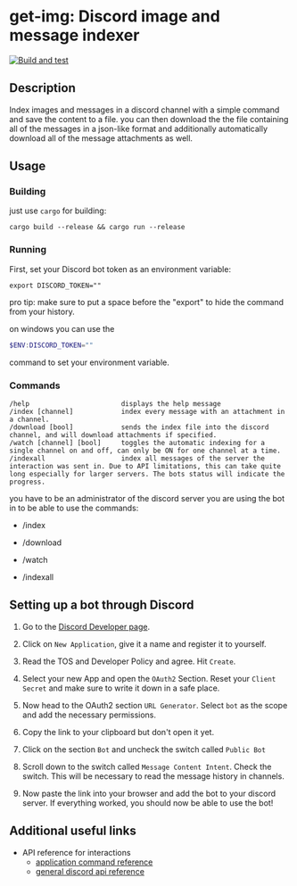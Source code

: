 # get-img: Discord image and message indexer

[![Build and test](https://github.com/ItsGamerik/get-img/actions/workflows/build.yml/badge.svg)](https://github.com/ItsGamerik/get-img/actions/workflows/build.yml)

## Description

Index images and messages in a discord channel with a simple command and save the content to a file.
you can then download the the file containing all of the messages in a json-like format and additionally automatically download all of the message attachments as well.

## Usage

### Building

just use `cargo` for building:

```shell
cargo build --release && cargo run --release
```

### Running

First, set your Discord bot token as an environment variable:

```shell
export DISCORD_TOKEN=""
```

pro tip: make sure to put a space before the "export" to hide the command from your history.

on windows you can use the

```powershell
$ENV:DISCORD_TOKEN=""
```

command to set your environment variable.

### Commands

```text
/help                       displays the help message
/index [channel]            index every message with an attachment in a channel.
/download [bool]            sends the index file into the discord channel, and will download attachments if specified.
/watch [channel] [bool]     toggles the automatic indexing for a single channel on and off, can only be ON for one channel at a time.
/indexall                   index all messages of the server the interaction was sent in. Due to API limitations, this can take quite long especially for larger servers. The bots status will indicate the progress.
```

you have to be an administrator of the discord server you are using the bot in to be able to use the commands:  

- /index

- /download

- /watch

- /indexall

## Setting up a bot through Discord

1. Go to the [Discord Developer page](https://discord.com/developers/applications).

2. Click on `New Application`, give it a name and register it to yourself.

3. Read the TOS and Developer Policy and agree. Hit `Create`.

4. Select your new App and open the `OAuth2` Section. Reset your `Client Secret` and make sure to write it down in a safe place.

5. Now head to the OAuth2 section `URL Generator`. Select `bot` as the scope and add the necessary permissions.

6. Copy the link to your clipboard but don't open it yet.

7. Click on the section `Bot` and uncheck the switch called `Public Bot`

8. Scroll down to the switch called `Message Content Intent`. Check the switch. This will be necessary to read the message history in channels.

9. Now paste the link into your browser and add the bot to your discord server. If everything worked, you should now be able to use the bot!

## Additional useful links

- API reference for interactions
  - [application command reference](https://discord.com/developers/docs/interactions/application-commands)
  - [general discord api reference](https://discord.com/developers/docs/reference)
